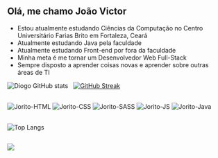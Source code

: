 ## Olá, me chamo João Victor

- Estou atualmente estudando Ciências da Computação no Centro Universitário Farias Brito em Fortaleza, Ceará
- Atualmente estudando Java pela faculdade
- Atualmente estudando Front-end por fora da faculdade
- Minha meta é me tornar um Desenvolvedor Web Full-Stack
- Sempre disposto a aprender coisas novas e aprender sobre outras áreas de TI

 ![Diogo GitHub stats](https://github-readme-stats.vercel.app/api?username=joritodev&show_icons=true&theme=tokyonight) &nbsp; [![GitHub Streak](https://streak-stats.demolab.com/?user=joritodev&theme=tokyonight)](https://git.io/streak-stats)

##

<div style="display: inline_block">
  
  <img align="center" alt="Jorito-HTML" src="https://img.shields.io/badge/HTML5-E34F26?style=for-the-badge&logo=html5&logoColor=white" href="#"/>
  <img align="center" alt="Jorito-CSS" src="https://img.shields.io/badge/CSS3-1572B6?style=for-the-badge&logo=css3&logoColor=white" href="#"/>
  <img align="center" alt="Jorito-SASS" src="https://img.shields.io/badge/Sass-CC6699?style=for-the-badge&logo=sass&logoColor=white" href="#"/>
  <img align="center" alt="Jorito-JS" src="https://img.shields.io/badge/JavaScript-323330?style=for-the-badge&logo=javascript&logoColor=F7DF1E" href="#"/>
  <img align="center" alt="Jorito-Java" src="https://img.shields.io/badge/Java-ED8B00?style=for-the-badge&logo=openjdk&logoColor=white" href="#"/>
  
  
</div>
<br>

![Top Langs](https://github-readme-stats.vercel.app/api/top-langs/?username=joritodev&layout=compact&theme=tokyonight)

##

<div style="display: inline_block">
<a href="https://www.linkedin.com/in/joaovcmontenegro/" target="_blank" rel="external"><img src="https://img.shields.io/badge/LinkedIn-0077B5?style=for-the-badge&logo=linkedin&logoColor=white"></a>
</div>
